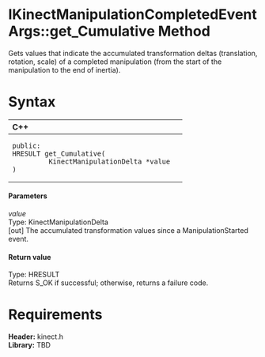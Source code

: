 IKinectManipulationCompletedEventArgs::get\_Cumulative Method  
=============================================================  

Gets values that indicate the accumulated transformation deltas (translation, rotation, scale) of a completed manipulation (from the start of the manipulation to the end of inertia). <span id="syntaxSection"></span>

Syntax  
======  

<table>
<colgroup>
<col width="100%" />
</colgroup>
<thead>
<tr class="header">
<th align="left">C++</th>
</tr>
</thead>
<tbody>
<tr class="odd">
<td align="left"><pre><code>public:  
HRESULT get_Cumulative(  
         KinectManipulationDelta *value  
)</code></pre></td>
</tr>
</tbody>
</table>

<span id="ID4EG"></span>
#### Parameters  

*value*    
Type: KinectManipulationDelta  
[out] The accumulated transformation values since a ManipulationStarted event.  

<span id="ID4EP"></span>
#### Return value  

Type: HRESULT  
Returns S\_OK if successful; otherwise, returns a failure code.  

<span id="requirements"></span>

Requirements  
============  

**Header:** kinect.h  
**Library:** TBD  



<!--Please do not edit the data in the comment block below.-->
<!--
TOCTitle : get_Cumulative Method
RLTitle : IKinectManipulationCompletedEventArgs::get_Cumulative Method
KeywordK : get_Cumulative method
KeywordK : IKinectManipulationCompletedEventArgs::get_Cumulative method
KeywordF : IKinectManipulationCompletedEventArgs::get_Cumulative
KeywordF : get_Cumulative
KeywordF : Microsoft.Kinect.kinect.IKinectManipulationCompletedEventArgs.get_Cumulative(KinectManipulationDelta@)
KeywordA : M:Microsoft.Kinect.kinect.IKinectManipulationCompletedEventArgs.get_Cumulative(KinectManipulationDelta@)
AssetID : M:Microsoft.Kinect.kinect.IKinectManipulationCompletedEventArgs.get_Cumulative(KinectManipulationDelta@)
Locale : en-us
CommunityContent : 1
APIType : Managed
APILocation : 
APIName : Microsoft.Kinect.kinect.IKinectManipulationCompletedEventArgs::get_Cumulative
TargetOS : Windows
TopicType : kbSyntax
DevLang : C++
DocSet : K4Wv2
ProjType : K4Wv2Proj
Technology : Kinect for Windows
Product : Kinect for Windows SDK v2
productversion : 20
-->
